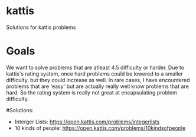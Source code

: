 # kattis
Solutions for kattis problems

# Goals
We want to solve problems that are atleast 4.5 difficulty or harder. 
Due to kattis's rating system, once hard problems could be lowered to 
a smaller difficulty. but they could increase as well. In rare cases, 
I have encountered problems that are 'easy' but are actually really 
well know problems that are hard. So the rating system is really not 
great at encapsulating problem difficulty. 

#Solutions:
  - Interger Lists:  https://open.kattis.com/problems/integerlists 
  - 10 kinds of people:  https://open.kattis.com/problems/10kindsofpeople
